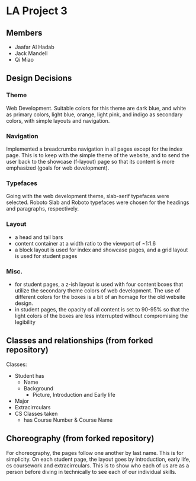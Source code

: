 # LA Project 3
## Members
- Jaafar Al Hadab
- Jack Mandell
- Qi Miao

## Design Decisions ##
### Theme
Web Development. Suitable colors for this theme are dark blue, and white as primary colors, light blue, orange, light pink, and indigo as secondary colors, with simple layouts and navigation.
### Navigation
Implemented a breadcrumbs navigation in all pages except for the index page. This is to keep with the simple theme of the website, and to send the user back to the showcase (f-layout) page so that its content is more emphasized (goals for web development).
### Typefaces
Going with the web development theme, slab-serif typefaces were selected. Roboto Slab and Roboto typefaces were chosen for the headings and paragraphs, respectively.
### Layout
- a head and tail bars
- content container at a width ratio to the viewport of ~1:1.6
- a block layout is used for index and showcase pages, and a grid layout is used for student pages
### Misc.
- for student pages, a z-ish layout is used with four content boxes that utilize the secondary theme colors of web development. The use of different colors for the boxes is a bit of an homage for the old website design.
- in student pages, the opacity of all content is set to 90-95% so that the light colors of the boxes are less interrupted without compromising the legibility
## Classes and relationships (from forked repository)
Classes:
- Student has
   - Name
   - Background
     - Picture, Introduction and Early life
- Major
- Extracirrculars
- CS Classes taken
    - has Course Number & Course Name


## Choreography (from forked repository)
For choreography, the pages follow one another by last name. This is for simplicity. On each student page, the layout goes by introduction, early life, cs coursework and extracirrculars. This is to show who each of us are as a person before diving in technically to see each of our individual skills.

